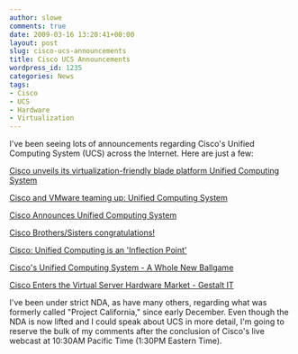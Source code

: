 ```yaml
---
author: slowe
comments: true
date: 2009-03-16 13:20:41+00:00
layout: post
slug: cisco-ucs-announcements
title: Cisco UCS Announcements
wordpress_id: 1235
categories: News
tags:
- Cisco
- UCS
- Hardware
- Virtualization
---
```


I've been seeing lots of announcements regarding Cisco's Unified Computing System (UCS) across the Internet. Here are just a few:

[Cisco unveils its virtualization-friendly blade platform Unified Computing System](http://www.virtualization.info/2009/03/cisco-unveils-its-virtualization-blade.html)  

[Cisco and VMware teaming up: Unified Computing System](http://www.yellow-bricks.com/2009/03/16/cisco-and-vmware-teaming-up-unified-computing-systems/)  

[Cisco Announces Unified Computing System](http://www.dabcc.com/article.aspx?id=10165)  

[Cisco Brothers/Sisters congratulations!](http://virtualgeek.typepad.com/virtual_geek/2009/03/cisco-brotherssisters-congratulations.html)  

[Cisco: Unified Computing is an 'Inflection Point'](http://www.datacenterknowledge.com/archives/2009/03/16/cisco-unified-computing-is-an-inflection-point/)  

[Cisco's Unified Computing System - A Whole New Ballgame](http://blogs.netapp.com/jay/2009/03/ciscos-unified.html)  

[Cisco Enters the Virtual Server Hardware Market - Gestalt IT](http://gestaltit.com/tech/virtualization/stephen/cisco-virtual-server-hardware/)

I've been under strict NDA, as have many others, regarding what was formerly called "Project California," since early December. Even though the NDA is now lifted and I could speak about UCS in more detail, I'm going to reserve the bulk of my comments after the conclusion of Cisco's live webcast at 10:30AM Pacific Time (1:30PM Eastern Time).
